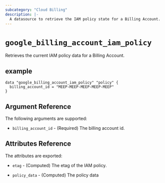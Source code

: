 ```yaml
---
subcategory: "Cloud Billing"
description: |-
  A datasource to retrieve the IAM policy state for a Billing Account.
---
```



# `google_billing_account_iam_policy`
Retrieves the current IAM policy data for a Billing Account.

## example

```hcl
data "google_billing_account_iam_policy" "policy" {
  billing_account_id = "MEEP-MEEP-MEEP-MEEP-MEEP"
}
```

## Argument Reference

The following arguments are supported:

* `billing_account_id` - (Required) The billing account id.

## Attributes Reference

The attributes are exported:

* `etag` - (Computed) The etag of the IAM policy.

* `policy_data` - (Computed) The policy data
